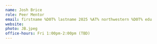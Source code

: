 ```yaml
---
name: Josh Brice
role: Peer Mentor
email: firstname %D0T% lastname 2025 %AT% northwestern %D0T% edu
website: 
photo: JB.jpeg
office-hours: Fri 1:00pm-2:00pm (TBD)
---
```


